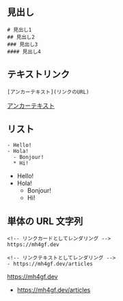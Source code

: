 ## 見出し

```
# 見出し1
## 見出し2
### 見出し3
#### 見出し4
```

## テキストリンク

```
[アンカーテキスト](リンクのURL)
```

[アンカーテキスト](リンクのURL)


## リスト

```
- Hello!
- Hola!
  - Bonjour!
  * Hi!
```

- Hello!
- Hola!
  - Bonjour!
  * Hi!

## 単体の URL 文字列

```
<!-- リンクカードとしてレンダリング -->
https://mh4gf.dev

<!-- リンクテキストとしてレンダリング -->
- https://mh4gf.dev/articles
```

https://mh4gf.dev

- https://mh4gf.dev/articles
